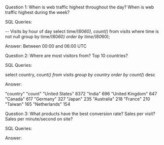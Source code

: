 Question 1: When is web traffic highest throughout the day?  When is web traffic highest during the week?

SQL Queries:

  -- Visits by hour of day
  select time/(60*60), count(*)
  from visits
  where time is not null
  group by time/(60*60)
  order by time/(60*60);

Answer: Between 00:00 and 06:00 UTC



Question 2: Where are most visitors from? Top 10 countries?

SQL Queries:

  select country, count(*)
  from visits 
  group by country
  order by count(*) desc



Answer: 

"country"	"count"
"United States"	8372
"India"	696
"United Kingdom"	647
"Canada"	617
"Germany"	327
"Japan"	235
"Australia"	218
"France"	210
"Taiwan"	165
"Netherlands"	154



Question 3: What products have the best conversion rate?  Sales per visit?  Sales per minute/second on site?

SQL Queries:

Answer:
